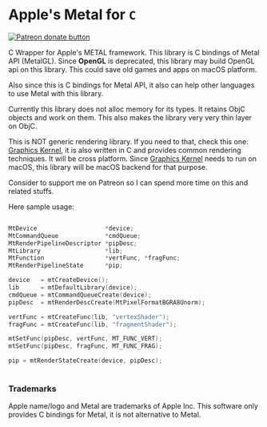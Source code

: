 # Apple's Metal for `C`

<span class="badge-patreon"><a href="https://www.patreon.com/recp" title="Donate to this project using Patreon"><img src="https://img.shields.io/badge/patreon-donate-yellow.svg" alt="Patreon donate button" /></a></span>

C Wrapper for Apple's METAL framework. This library is C bindings of Metal API (MetalGL). Since **OpenGL** is deprecated, this library may build OpenGL api on this library. This could save old games and apps on macOS platform.

Also since this is C bindings for Metal API, it also can help other languages to use Metal with this library. 

Currently this library does not alloc memory for its types. It retains ObjC objects and work on them. This also makes the library very very thin layer on ObjC. 

This is NOT generic rendering library. If you need to that, check this one: [Graphics Kernel](https://github.com/recp/gk), it is also written in C and provides common rendering techniques. It will be cross platform. Since [Graphics Kernel](https://github.com/recp/gk) needs to run on macOS, this library will be macOS backend for that purpose.

Consider to support me on Patreon so I can spend more time on this and related stuffs.

Here sample usage:

```C

MtDevice                   *device;
MtCommandQueue             *cmdQueue;
MtRenderPipelineDescriptor *pipDesc;
MtLibrary                  *lib;
MtFunction                 *vertFunc, *fragFunc;
MtRenderPipelineState      *pip;

device   = mtCreateDevice();
lib      = mtDefaultLibrary(device);
cmdQueue = mtCommandQueueCreate(device);
pipDesc  = mtRenderDescCreate(MtPixelFormatBGRA8Unorm);

vertFunc = mtCreateFunc(lib, "vertexShader");
fragFunc = mtCreateFunc(lib, "fragmentShader");

mtSetFunc(pipDesc, vertFunc, MT_FUNC_VERT);
mtSetFunc(pipDesc, fragFunc, MT_FUNC_FRAG);

pip = mtRenderStateCreate(device, pipDesc);
  
```

### Trademarks

Apple name/logo and Metal are trademarks of Apple Inc. This software only provides C bindings for Metal, it is not alternative to Metal.
